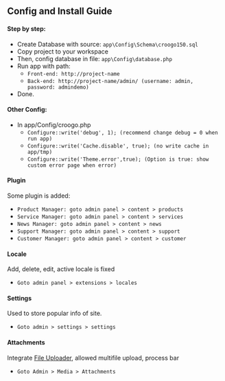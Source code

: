 ## Config and Install Guide

#### Step by step:

* Create Database with source: `app\Config\Schema\croogo150.sql`
* Copy project to your workspace
* Then, config database in file: `app\Config\database.php`
* Run app with path:
  * `Front-end: http://project-name`
  * `Back-end: http://project-name/admin/ (username: admin, password: admindemo)`
* Done.

#### Other Config:
* In app/Config/croogo.php
  * `Configure::write('debug', 1); (recommend change debug = 0 when run app)`
  * `Configure::write('Cache.disable', true); (no write cache in app/tmp)`
  * `Configure::write('Theme.error',true); (Option is true: show custom error page when error)`

#### Plugin
Some plugin is added:
  * `Product Manager: goto admin panel > content > products`
  * `Service Manager: goto admin panel > content > services`
  * `News Manager: goto admin panel > content > news`
  * `Support Manager: goto admin panel > content > support`
  * `Customer Manager: goto admin panel > content > customer`

#### Locale
Add, delete, edit, active locale is fixed
  * `Goto admin panel > extensions > locales`

#### Settings
Used to store popular info of site.
  * `Goto admin > settings > settings`

#### Attachments
Integrate [File Uploader](http://fineuploader.com/), allowed multifile upload, process bar
* `Goto Admin > Media > Attachments`
